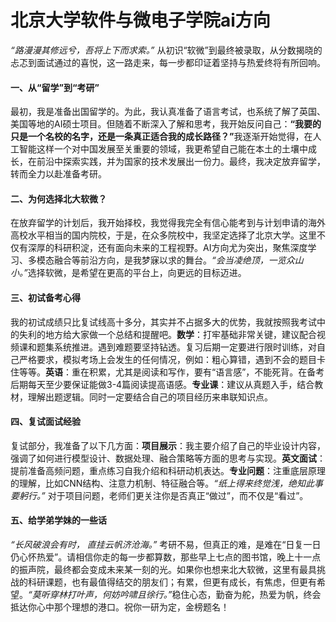 # 北京大学软件与微电子学院ai方向

_“路漫漫其修远兮，吾将上下而求索。”_ 从初识“软微”到最终被录取，从分数揭晓的忐忑到面试通过的喜悦，这一路走来，每一步都印证着坚持与热爱终将有所回响。

#### 一、从“留学”到“考研”

最初，我是准备出国留学的。为此，我认真准备了语言考试，也系统了解了英国、美国等地的AI硕士项目。但随着不断深入了解和思考，我开始反问自己：**“我要的只是一个名校的名字，还是一条真正适合我的成长路径？”**&#x6211;逐渐开始觉得，在人工智能这样一个对中国发展至关重要的领域，我更希望自己能在本土的土壤中成长，在前沿中探索实践，并为国家的技术发展出一份力。最终，我决定放弃留学，转而全力以赴准备考研。

#### 二、为何选择北大软微？

在放弃留学的计划后，我开始择校，我觉得我完全有信心能考到与计划申请的海外高校水平相当的国内院校，于是，在众多院校中，我坚定选择了北京大学。这里不仅有深厚的科研积淀，还有面向未来的工程视野。AI方向尤为突出，聚焦深度学习、多模态融合等前沿方向，是我梦寐以求的舞台。_“会当凌绝顶，一览众山小。”_&#x9009;择软微，是希望在更高的平台上，向更远的目标迈进。

#### 三、初试备考心得

我的初试成绩只比复试线高十多分，其实并不占据多大的优势，我就按照我考试中的失利的地方给大家做一个总结和提醒吧。**数学**：打牢基础非常关键，建议配合视频课和题集系统推进。遇到难题要坚持钻透。复习后期一定要进行限时训练，对自己严格要求，模拟考场上会发生的任何情况，例如：粗心算错，遇到不会的题目卡住等等。**英语**：重在积累，尤其是阅读和写作，要有“语言感”，不能死背。在备考后期每天至少要保证能做3-4篇阅读提高语感。**专业课**：建议从真题入手，结合教材，理解出题逻辑。同时一定要结合自己的项目经历来串联知识点。

#### 四、复试面试经验

复试部分，我准备了以下几方面：**项目展示**：我主要介绍了自己的毕业设计内容，强调了如何进行模型设计、数据处理、融合策略等方面的思考与实现。**英文面试**：提前准备高频问题，重点练习自我介绍和科研动机表达。**专业问题**：注重底层原理的理解，比如CNN结构、注意力机制、特征融合等。_“纸上得来终觉浅，绝知此事要躬行。”_ 对于项目问题，老师们更关注你是否真正“做过”，而不仅是“看过”。

#### 五、给学弟学妹的一些话

_“长风破浪会有时， 直挂云帆济沧海。”_ 考研不易，但真正的难，是难在“日复一日仍心怀热爱”。请相信你走的每一步都算数，那些早上七点的图书馆，晚上十一点的振声院，最终都会变成未来某一刻的光。如果你也想来北大软微，这里有最具挑战的科研课题，也有最值得结交的朋友们；有累，但更有成长，有焦虑，但更有希望。_“莫听穿林打叶声，何妨吟啸且徐行。”_&#x7A33;住心态，勤奋为舵，热爱为帆，终会抵达你心中那个理想的港口。祝你一研为定，金榜题名！
